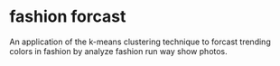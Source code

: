 # fashion forcast
An application of the k-means clustering technique to forcast trending colors in fashion by analyze fashion run way show photos.
